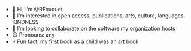 - 👋 Hi, I’m @RFouquet
- 👀 I’m interested in open access, publications, arts, culture, languages, KINDNESS
- 💞️ I’m looking to collaborate on the software my organization hosts
- 😄 Pronouns: any
- ⚡ Fun fact: my first book as a child was an art book 

<!---
RFouquet/RFouquet is a ✨ special ✨ repository because its `README.md` (this file) appears on your GitHub profile.
You can click the Preview link to take a look at your changes.
--->
